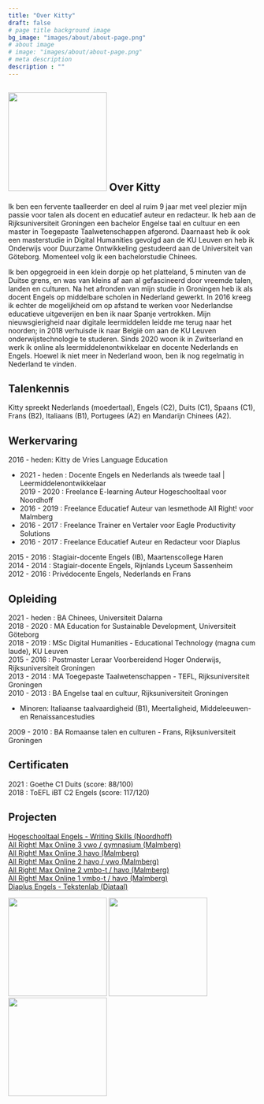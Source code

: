 ```yaml
---
title: "Over Kitty"
draft: false
# page title background image
bg_image: "images/about/about-page.png"
# about image
# image: "images/about/about-page.png"
# meta description
description : ""
---
```


## <img height=200px src=/images/about/kitty.jpeg> Over Kitty 
Ik ben een fervente taalleerder en deel al ruim 9 jaar met veel plezier mijn passie voor talen als docent en educatief auteur en redacteur. Ik heb aan de Rijksuniversiteit Groningen een bachelor Engelse taal en cultuur en een master in Toegepaste Taalwetenschappen afgerond. Daarnaast heb ik ook een masterstudie in Digital Humanities gevolgd aan de KU Leuven en heb ik Onderwijs voor Duurzame Ontwikkeling gestudeerd aan de Universiteit van Göteborg. Momenteel volg ik een bachelorstudie Chinees. 

Ik ben opgegroeid in een klein dorpje op het platteland, 5 minuten van de Duitse grens, en was van kleins af aan al gefascineerd door vreemde talen, landen en culturen. Na het afronden van mijn studie in Groningen heb ik als docent Engels op middelbare scholen in Nederland gewerkt. In 2016 kreeg ik echter de mogelijkheid om op afstand te werken voor Nederlandse educatieve uitgeverijen en ben ik naar Spanje vertrokken. Mijn nieuwsgierigheid naar digitale leermiddelen leidde me terug naar het noorden; in 2018 verhuisde ik naar België om aan de KU Leuven onderwijstechnologie te studeren. Sinds 2020 woon ik in Zwitserland en werk ik online als leermiddelenontwikkelaar en docente Nederlands en Engels. Hoewel ik niet meer in Nederland woon, ben ik nog regelmatig in Nederland te vinden. 

## Talenkennis
Kitty spreekt Nederlands (moedertaal), Engels (C2), Duits (C1), Spaans (C1), Frans (B2), Italiaans (B1), Portugees (A2) en Mandarijn Chinees (A2).

## Werkervaring

2016 - heden: Kitty de Vries Language Education  
* 2021 - heden : Docente Engels en Nederlands als tweede taal | Leermiddelenontwikkelaar  
2019 - 2020 : Freelance E-learning Auteur Hogeschooltaal voor Noordhoff
* 2016 - 2019 : Freelance Educatief Auteur van lesmethode All Right! voor Malmberg  
* 2016 - 2017 : Freelance Trainer en Vertaler voor Eagle Productivity Solutions  
* 2016 - 2017 : Freelance Educatief Auteur en Redacteur voor Diaplus  

2015 - 2016 : Stagiair-docente Engels (IB), Maartenscollege Haren  
2014 - 2014 : Stagiair-docente Engels, Rijnlands Lyceum Sassenheim  
2012 - 2016 : Privédocente Engels, Nederlands en Frans


## Opleiding
2021 - heden : BA Chinees, Universiteit Dalarna   
2018 - 2020 : MA Education for Sustainable Development, Universiteit Göteborg  
2018 - 2019 : MSc Digital Humanities - Educational Technology (magna cum laude), KU Leuven  
2015 - 2016 : Postmaster Leraar Voorbereidend Hoger Onderwijs, Rijksuniversiteit Groningen  
2013 - 2014 : MA Toegepaste Taalwetenschappen - TEFL, Rijksuniversiteit Groningen    
2010 - 2013 : BA Engelse taal en cultuur, Rijksuniversiteit Groningen 
- Minoren: Italiaanse taalvaardigheid (B1), Meertaligheid, Middeleeuwen- en Renaissancestudies

2009 - 2010 : BA Romaanse talen en culturen - Frans, Rijksuniversiteit Groningen  

## Certificaten 
2021 : Goethe C1 Duits (score: 88/100)  
2018 : ToEFL iBT C2 Engels (score: 117/120)  

## Projecten 
[Hogeschooltaal Engels - Writing Skills (Noordhoff)](https://www.hogeschooltaal.nl/hogeschooltaal-engels/?lang=en)  
[All Right! Max Online 3 vwo / gymnasium (Malmberg)](https://www.malmberg.nl/voortgezet-onderwijs/methodes/talen/engels/all-right-onderbouw.htm)   
[All Right! Max Online 3 havo (Malmberg)](https://www.malmberg.nl/voortgezet-onderwijs/methodes/talen/engels/all-right-onderbouw.htm)    
[All Right! Max Online 2 havo / vwo (Malmberg)](https://www.malmberg.nl/voortgezet-onderwijs/methodes/talen/engels/all-right-onderbouw.htm)  
[All Right! Max Online 2 vmbo-t / havo (Malmberg)](https://www.malmberg.nl/voortgezet-onderwijs/methodes/talen/engels/all-right-onderbouw.htm)  
[All Right! Max Online 1 vmbo-t / havo (Malmberg)](https://www.malmberg.nl/voortgezet-onderwijs/methodes/talen/engels/all-right-onderbouw.htm)  
[Diaplus Engels - Tekstenlab (Diataal)](https://www.diatoetsen.nl/voortgezet-onderwijs/diaplus/)

<div>
<img height=200px src=/images/about/tekstenlab.png>
<img height=200px src=/images/about/hogeschooltaal.png>
<img height=200px src=/images/about/allright.png>
</div>